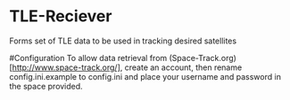 # TLE-Reciever
Forms set of TLE data to be used in tracking desired satellites

#Configuration
To allow data retrieval from (Space-Track.org)[http://www.space-track.org/], create an account, 
then rename config.ini.example to config.ini and place your username and password in the space provided.
